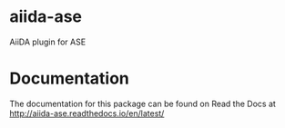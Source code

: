 # aiida-ase
AiiDA plugin for ASE

# Documentation
The documentation for this package can be found on Read the Docs at
http://aiida-ase.readthedocs.io/en/latest/
